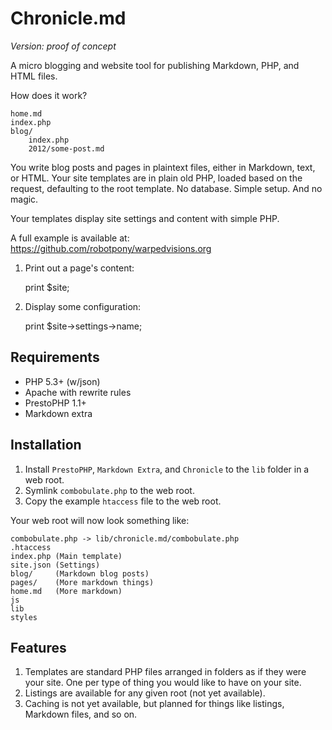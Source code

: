 # Chronicle.md

*Version: proof of concept*

A micro blogging and website tool for publishing Markdown, PHP, and HTML files. 

How does it work?

	home.md
	index.php
	blog/
		index.php
		2012/some-post.md

You write blog posts and pages in plaintext files, either in Markdown, text, or HTML. Your site templates are in plain old PHP, loaded based on the request, defaulting to the root template. No database. Simple setup. And no magic.

Your templates display site settings and content with simple PHP.

A full example is available at: https://github.com/robotpony/warpedvisions.org

1. Print out a page's content:

    print $site;

2. Display some configuration:

    print $site->settings->name;


## Requirements

* PHP 5.3+ (w/json)
* Apache with rewrite rules
* PrestoPHP 1.1+
* Markdown extra

## Installation

1. Install `PrestoPHP`, `Markdown Extra`, and `Chronicle` to the `lib` folder in a web root.
2. Symlink `combobulate.php` to the web root.
3. Copy the example `htaccess` file to the web root.

Your web root will now look something like:

	combobulate.php	-> lib/chronicle.md/combobulate.php
	.htaccess
	index.php (Main template)
	site.json (Settings)
	blog/     (Markdown blog posts)
	pages/    (More markdown things)
	home.md   (More markdown)
	js
	lib
	styles

## Features
	
1. Templates are standard PHP files arranged in folders as if they were your site. One per type of thing you would like to have on your site.
2. Listings are available for any given root (not yet available).
3. Caching is not yet available, but planned for things like listings, Markdown files, and so on.

   
